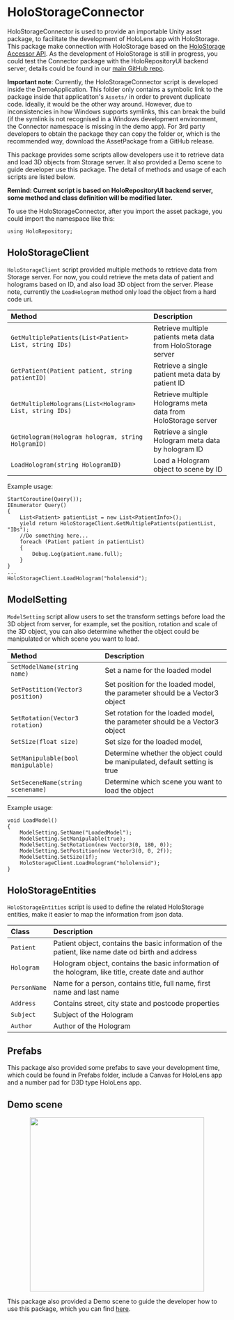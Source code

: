 # HoloStorageConnector
HoloStorageConnector is used to provide an importable Unity asset package, to facilitate the development of HoloLens app with HoloStorage. This package make connection with HoloStorage based on the [HoloStorage Accessor API](https://app.swaggerhub.com/apis/boonwj/HoloRepository/1.0.0#/default/get_patients). As the development of HoloStorage is still in progress, you could test the Connector package with the HoloRepositoryUI backend server, details could be found in our [main GitHub repo](https://github.com/nbckr/HoloRepository-Core).

**Important note**: Currently, the HoloStorageConnector script is developed inside the DemoApplication. This folder only contains a symbolic link to the package inside that applicatiton's `Assets/` in order to prevent duplicate code. Ideally, it would be the other way around. However, due to inconsistencies in how Windows supports symlinks, this can break the build (if the symlink is not recognised in a Windows development environment, the Connector namespace is missing in the demo app). For 3rd party developers to obtain the package they can copy the folder or, which is the recommended way, download the AssetPackage from a GitHub release. 

This package provides some scripts allow developers use it to retrieve data and load 3D objects from Storage server. It also provided a Demo scene to guide developer use this package. The detail of methods and usage of each scripts are listed below.

**Remind: Current script is based on HoloRepositoryUI backend server, some method and class definition will be modified later.**

To use the HoloStorageConnector, after you import the asset package, you could import the namespace like this:
```
using HoloRepository;
```

## HoloStorageClient
`HoloStorageClient` script provided multiple methods to retrieve data from Storage server. For now, you could retrieve the meta data of patient and holograms based on ID, and also load 3D object from the server. Please note, currently the `LoadHologram` method only load the object from a hard code uri.

|Method|Description|
| :--- | :--- | 
|`GetMultiplePatients(List<Patient> List, string IDs)`|Retrieve multiple patients meta data from HoloStorage server|
|`GetPatient(Patient patient, string patientID)`|Retrieve a single patient meta data by patient ID|
|`GetMultipleHolograms(List<Hologram> List, string IDs)`|Retrieve multiple Holograms meta data from HoloStorage server|
|`GetHologram(Hologram hologram, string HolgramID)`|Retrieve a single Hologram meta data by hologram ID|
|`LoadHologram(string HologramID)`|Load a Hologram object to scene by ID|

Example usage:
```
StartCoroutine(Query());
IEnumerator Query()
{        
    List<Patient> patientList = new List<PatientInfo>();
    yield return HoloStorageClient.GetMultiplePatients(patientList, "IDs");
    //Do something here...
    foreach (Patient patient in patientList)
    {
        Debug.Log(patient.name.full);
    }
}
...
HoloStorageClient.LoadHologram("hololensid");
```
## ModelSetting
`ModelSetting` script allow users to set the transform settings before load the 3D object from server, for example, set the position, rotation and scale of the 3D object, you can also determine whether the object could be manipulated or which scene you want to load.

|Method|Description|
| :--- | :--- | 
|`SetModelName(string name)`|Set a name for the loaded model|
|`SetPostition(Vector3 position)`|Set position for the loaded model, the parameter should be a Vector3 object|
|`SetRotation(Vector3 rotation)`|Set rotation for the loaded model, the parameter should be a Vector3 object|
|`SetSize(float size)`|Set size for the loaded model, |
|`SetManipulable(bool manipulable)`|Determine whether the object could be manipulated, default setting is true|
|`SetSeceneName(string scenename)`|Determine which scene you want to load the object|

Example usage:
```
void LoadModel()
{
    ModelSetting.SetName("LoadedModel");
    ModelSetting.SetManipulable(true);
    ModelSetting.SetRotation(new Vector3(0, 180, 0));
    ModelSetting.SetPostition(new Vector3(0, 0, 2f));
    ModelSetting.SetSize(1f);
    HoloStorageClient.LoadHologram("hololensid");
}
```

## HoloStorageEntities
`HoloStorageEntities` script is used to define the related HoloStorage entities, make it easier to map the information from json data. 

|Class|Description|
| :--- | :--- | 
|`Patient`|Patient object, contains the basic information of the patient, like name date od birth and address|
|`Hologram`|Hologram object, contains the basic information of the hologram, like title, create date and author|
|`PersonName`|Name for a person, contains title, full name, first name and last name|
|`Address`|Contains street, city state and postcode properties|
|`Subject`|Subject of the Hologram|
|`Author`|Author of the Hologram|

## Prefabs
This package also provided some prefabs to save your development time, which could be found in Prefabs folder, include a Canvas for HoloLens app and a number pad for D3D type HoloLens app.

## Demo scene
<p align="center">
    <img src="../HoloRepositoryDemoApplication/Images/DemoScene.png" height="400">
</p>

This package also provided a Demo scene to guide the developer how to use this package, which you can find [here](https://github.com/nbckr/HoloRepository-HoloLens/tree/LENS/Connector-Scripts/HoloStorageConnector/HoloRpository/Demo).
